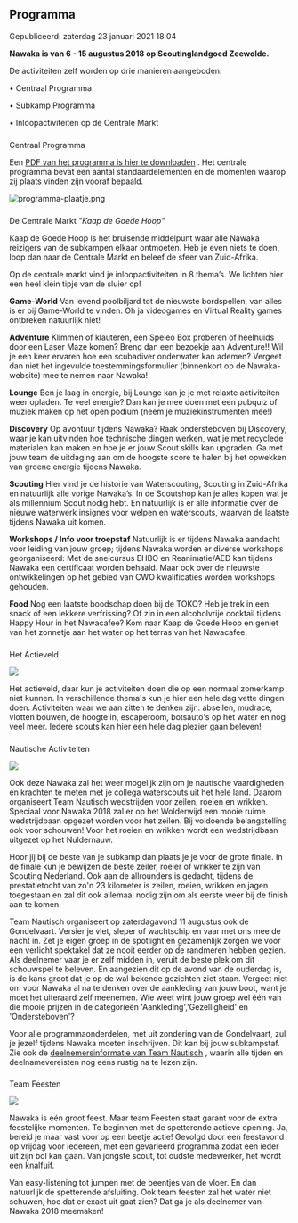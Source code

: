 


Programma
----------





 Gepubliceerd: zaterdag 23 januari 2021 18:04
   




**Nawaka is van 6 - 15 augustus 2018 op Scoutinglandgoed Zeewolde.** 




 De activiteiten zelf worden op drie manieren aangeboden:
 



 • Centraal Programma
   

 • Subkamp Programma
   

 • Inloopactiviteiten op de Centrale Markt
 


### 
 Centraal Programma



 Een
 [PDF van het programma is hier te downloaden](/nl/deelnemers/voorwaarden-en-kampregels/66-programma) 
 . Het centrale programma bevat een aantal standaardelementen en de momenten waarop zij plaats vinden zijn vooraf bepaald.
 



![programma-plaatje.png](/images/programma-plaatje.png)












### 
 De Centrale Markt
 *"Kaap de Goede Hoop"*



 Kaap de Goede Hoop is het bruisende middelpunt waar alle Nawaka reizigers van de subkampen elkaar ontmoeten. Heb je even niets te doen, loop dan naar de Centrale Markt en beleef de sfeer van Zuid-Afrika.
 



 Op de centrale markt vind je inloopactiviteiten in 8 thema’s. We lichten hier een heel klein tipje van de sluier op!
 



**Game-World**
 Van levend poolbiljard tot de nieuwste bordspellen, van alles is er bij Game-World te vinden. Oh ja videogames en Virtual Reality games ontbreken natuurlijk niet!
 



**Adventure**
 Klimmen of klauteren, een Speleo Box proberen of heelhuids door een Laser Maze komen? Breng dan een bezoekje aan Adventure!! Wil je een keer ervaren hoe een scubadiver onderwater kan ademen? Vergeet dan niet het ingevulde toestemmingsformulier (binnenkort op de Nawaka-website) mee te nemen naar Nawaka!
 



**Lounge**
 Ben je laag in energie, bij Lounge kan je je met relaxte activiteiten weer opladen. Te veel energie? Dan kan je mee doen met een pubquiz of muziek maken op het open podium (neem je muziekinstrumenten mee!)
 



**Discovery**
 Op avontuur tijdens Nawaka? Raak ondersteboven bij Discovery, waar je kan uitvinden hoe technische dingen werken, wat je met recyclede materialen kan maken en hoe je er jouw Scout skills kan upgraden. Ga met jouw team de uitdaging aan om de hoogste score te halen bij het opwekken van groene energie tijdens Nawaka.
 



**Scouting**
 Hier vind je de historie van Waterscouting, Scouting in Zuid-Afrika en natuurlijk alle vorige Nawaka’s. In de Scoutshop kan je alles kopen wat je als millennium Scout nodig hebt. En natuurlijk is er alle informatie over de nieuwe waterwerk insignes voor welpen en waterscouts, waarvan de laatste tijdens Nawaka uit komen.
 



**Workshops / Info voor troepstaf**
 Natuurlijk is er tijdens Nawaka aandacht voor leiding van jouw groep; tijdens Nawaka worden er diverse workshops georganiseerd: Met de snelcursus EHBO en Reanimatie/AED kan tijdens Nawaka een certificaat worden behaald. Maar ook over de nieuwste ontwikkelingen op het gebied van CWO kwalificaties worden workshops gehouden.
 



**Food**
 Nog een laatste boodschap doen bij de TOKO? Heb je trek in een snack of een lekkere verfrissing? Of zin in een alcoholvrije cocktail tijdens Happy Hour in het Nawacafee? Kom naar Kaap de Goede Hoop en geniet van het zonnetje aan het water op het terras van het Nawacafee.
 



### 
 Het Actieveld



![](/images/phocagallery/unnamed.jpg)




 Het actieveld, daar kun je activiteiten doen die op een normaal zomerkamp niet kunnen. In verschillende thema's kun je hier een hele dag vette dingen doen. Activiteiten waar we aan zitten te denken zijn: abseilen, mudrace, vlotten bouwen, de hoogte in, escaperoom, botsauto's op het water en nog veel meer. Iedere scouts kan hier een hele dag plezier gaan beleven!
 











### 
 Nautische Activiteiten



![](/images/phocagallery/unnamed-2.jpg)




 Ook deze Nawaka zal het weer mogelijk zijn om je nautische vaardigheden en krachten te meten met je collega waterscouts uit het hele land. Daarom organiseert Team Nautisch wedstrijden voor zeilen, roeien en wrikken. Speciaal voor Nawaka 2018 zal er op het Wolderwijd een mooie ruime wedstrijdbaan opgezet worden voor het zeilen. Bij voldoende belangstelling ook voor schouwen! Voor het roeien en wrikken wordt een wedstrijdbaan uitgezet op het Nuldernauw.
 



 Hoor jij bij de beste van je subkamp dan plaats je je voor de grote finale. In de finale kun je bewijzen de beste zeiler, roeier of wrikker te zijn van Scouting Nederland. Ook aan de allrounders is gedacht, tijdens de prestatietocht van zo'n 23 kilometer is zeilen, roeien, wrikken en jagen toegestaan en zal dit ook allemaal nodig zijn om als eerste weer bij de finish aan te komen.
 



 Team Nautisch organiseert op zaterdagavond 11 augustus ook de Gondelvaart. Versier je vlet, sleper of wachtschip en vaar met ons mee de nacht in. Zet je eigen groep in de spotlight en gezamenlijk zorgen we voor een verlicht spektakel dat ze nooit eerder op de randmeren hebben gezien. Als deelnemer vaar je er zelf midden in, veruit de beste plek om dit schouwspel te beleven. En aangezien dit op de avond van de ouderdag is, is de kans groot dat je op de wal bekende gezichten ziet staan. Vergeet niet om voor Nawaka al na te denken over de aankleding van jouw boot, want je moet het uiteraard zelf meenemen. Wie weet wint jouw groep wel één van die mooie prijzen in de categorieën 'Aankleding','Gezelligheid' en 'Ondersteboven'?
 



 Voor alle programmaonderdelen, met uit zondering van de Gondelvaart, zul je jezelf tijdens Nawaka moeten inschrijven. Dit kan bij jouw subkampstaf. Zie ook de
 [deelnemersinformatie van Team Nautisch](/nl/deelnemers/voorwaarden-en-kampregels/54-nawaka-2018-nautisch-deelnemersinformatie/file) 
 , waarin alle tijden en deelnamevereisten nog eens rustig na te lezen zijn.
 



### 
 Team Feesten



![](/images/phocagallery/unnamed-4.jpg)




 Nawaka is één groot feest. Maar team Feesten staat garant voor de extra feestelijke momenten. Te beginnen met de spetterende actieve opening. Ja, bereid je maar vast voor op een beetje actie! Gevolgd door een feestavond op vrijdag voor iedereen, met een gevarieerd programma zodat een ieder uit zijn bol kan gaan. Van jongste scout, tot oudste medewerker, het wordt een knalfuif.
 



 Van easy-listening tot jumpen met de beentjes van de vloer. En dan natuurlijk de spetterende afsluiting. Ook team feesten zal het water niet schuwen, hoe dat er exact uit gaat zien? Dat ga je als deelnemer van Nawaka 2018 meemaken!
 






